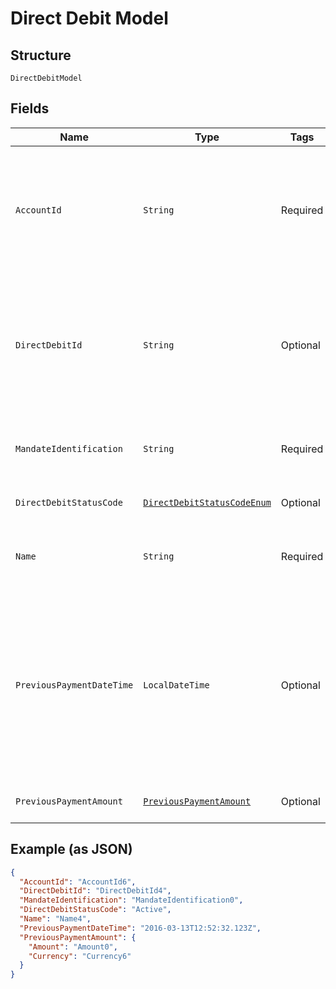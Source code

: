 
# Direct Debit Model

## Structure

`DirectDebitModel`

## Fields

| Name | Type | Tags | Description | Getter | Setter |
|  --- | --- | --- | --- | --- | --- |
| `AccountId` | `String` | Required | A unique and immutable identifier used to identify the account resource. This identifier has no meaning to the account owner.<br>**Constraints**: *Minimum Length*: `1`, *Maximum Length*: `40` | String getAccountId() | setAccountId(String accountId) |
| `DirectDebitId` | `String` | Optional | A unique and immutable identifier used to identify the direct debit resource. This identifier has no meaning to the account owner.<br>**Constraints**: *Minimum Length*: `1`, *Maximum Length*: `40` | String getDirectDebitId() | setDirectDebitId(String directDebitId) |
| `MandateIdentification` | `String` | Required | Direct Debit reference.<br>**Constraints**: *Minimum Length*: `1`, *Maximum Length*: `35` | String getMandateIdentification() | setMandateIdentification(String mandateIdentification) |
| `DirectDebitStatusCode` | [`DirectDebitStatusCodeEnum`](../../doc/models/direct-debit-status-code-enum.md) | Optional | Specifies the status of the direct debit in code form. | DirectDebitStatusCodeEnum getDirectDebitStatusCode() | setDirectDebitStatusCode(DirectDebitStatusCodeEnum directDebitStatusCode) |
| `Name` | `String` | Required | Name of Service User<br>**Constraints**: *Minimum Length*: `1`, *Maximum Length*: `70` | String getName() | setName(String name) |
| `PreviousPaymentDateTime` | `LocalDateTime` | Optional | Date of most recent direct debit collection.<br>All dates in the JSON payloads are represented in ISO 8601 date-time format.<br>All date-time fields in responses must include the timezone. An example is below:<br>2017-04-05T10:43:07+00:00 | LocalDateTime getPreviousPaymentDateTime() | setPreviousPaymentDateTime(LocalDateTime previousPaymentDateTime) |
| `PreviousPaymentAmount` | [`PreviousPaymentAmount`](../../doc/models/previous-payment-amount.md) | Optional | The amount of the most recent direct debit collection. | PreviousPaymentAmount getPreviousPaymentAmount() | setPreviousPaymentAmount(PreviousPaymentAmount previousPaymentAmount) |

## Example (as JSON)

```json
{
  "AccountId": "AccountId6",
  "DirectDebitId": "DirectDebitId4",
  "MandateIdentification": "MandateIdentification0",
  "DirectDebitStatusCode": "Active",
  "Name": "Name4",
  "PreviousPaymentDateTime": "2016-03-13T12:52:32.123Z",
  "PreviousPaymentAmount": {
    "Amount": "Amount0",
    "Currency": "Currency6"
  }
}
```

